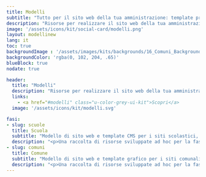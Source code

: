 ```yaml
---
title: Modelli
subtitle: "Tutto per il sito web della tua amministrazione: template pronti per l'uso e un pacchetto di risorse per aiutarti a rispondere ai bisogni dei tuoi utenti."
description: "Risorse per realizzare il sito web della tua amministrazione: template pronti per l'uso e un pacchetto di strumenti per aiutarti a offrire un'esperienza d'uso efficace ai tuoi utenti"
image: '/assets/icons/kit/social-card/modelli.png'
layout: modellinew
lang: it
toc: true
backgroundImage : '/assets/images/kits/backgrounds/16_Comuni_Background.png'
backgroundColor: 'rgba(0, 102, 204, .65)'
blueBlock: true
nodate: true

header:
  title: "Modelli"
  description: "Risorse per realizzare il sito web della tua amministrazione: template pronti per l'uso e un pacchetto di strumenti per aiutarti a offrire un'esperienza d'uso efficace e inclusiva ai tuoi utenti"
  links:
    - <a href="#modelli" class="u-color-grey-ui-kit">Scopri</a>
  image: '/assets/icons/kit/modelli.svg'

fasi:
- slug: scuole
  title: Scuola
  subtitle: "Modello di sito web e template CMS per i siti scolastici, gratis e a disposizione di tutti"
  description: "<p>Una raccolta di risorse sviluppate ad hoc per la fase di realizzazione del sito di una scuola o di un progetto digitale relativo alle scuole italiane</p>"
- slug: comuni
  title: Comune
  subtitle: "Modello di sito web e template grafico per i siti comunali, gratis e a disposizione di tutti"  
  description: "<p>Una raccolta di risorse sviluppate ad hoc per la fase di realizzazione del sito di un Comune</p>"
---
```

